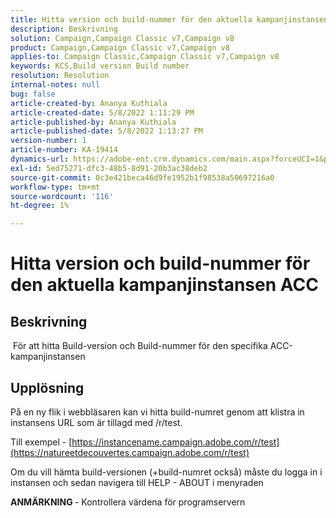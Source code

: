 ```yaml
---
title: Hitta version och build-nummer för den aktuella kampanjinstansen ACC
description: Beskrivning
solution: Campaign,Campaign Classic v7,Campaign v8
product: Campaign,Campaign Classic v7,Campaign v8
applies-to: Campaign Classic,Campaign Classic v7,Campaign v8
keywords: KCS,Build version Build number
resolution: Resolution
internal-notes: null
bug: false
article-created-by: Ananya Kuthiala
article-created-date: 5/8/2022 1:11:29 PM
article-published-by: Ananya Kuthiala
article-published-date: 5/8/2022 1:13:27 PM
version-number: 1
article-number: KA-19414
dynamics-url: https://adobe-ent.crm.dynamics.com/main.aspx?forceUCI=1&pagetype=entityrecord&etn=knowledgearticle&id=4b80485b-d0ce-ec11-a7b5-0022480a8e40
exl-id: 5ed75271-dfc3-48b5-8d91-20b3ac38deb2
source-git-commit: 0c3e421beca46d9fe1952b1f98538a50697216a0
workflow-type: tm+mt
source-wordcount: '116'
ht-degree: 1%

---
```


# Hitta version och build-nummer för den aktuella kampanjinstansen ACC

## Beskrivning

 För att hitta Build-version och Build-nummer för den specifika ACC-kampanjinstansen

## Upplösning


På en ny flik i webbläsaren kan vi hitta build-numret genom att klistra in instansens URL som är tillagd med /r/test.

Till exempel - [https://instancename.campaign.adobe.com/r/test](https://natureetdecouvertes.campaign.adobe.com/r/test)

Om du vill hämta build-versionen (+build-numret också) måste du logga in i instansen och sedan navigera till HELP - ABOUT i menyraden

<b>ANMÄRKNING </b>- Kontrollera värdena för programservern
